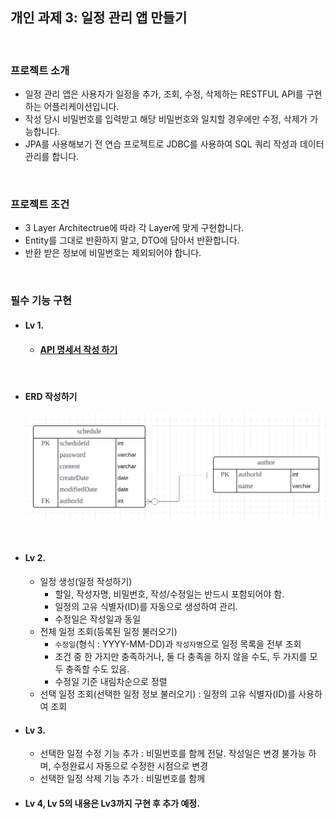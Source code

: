 ## 개인 과제 3: 일정 관리 앱 만들기

<br>

### 프로젝트 소개
- 일정 관리 앱은 사용자가 일정을 추가, 조회, 수정, 삭제하는 RESTFUL API를 구현하는 어플리케이션입니다.
- 작성 당시 비밀번호를 입력받고 해당 비밀번호와 일치할 경우에만 수정, 삭제가 가능합니다.
- JPA를 사용해보기 전 연습 프로젝트로 JDBC를 사용하여 SQL 쿼리 작성과 데이터 관리를 합니다.

<br>

### 프로젝트 조건
- 3 Layer Architectrue에 따라 각 Layer에 맞게 구현합니다.
- Entity를 그대로 반환하지 말고, DTO에 담아서 반환합니다.
- 반환 받은 정보에 비밀번호는 제외되어야 합니다.


<br>

### 필수 기능 구현
- #### Lv 1.
  - #### [API 명세서 작성 하기](https://buttery-caravel-ad6.notion.site/0c6128a26a16468e8eea13fe2ca79131?v=ea833add42784c129a0d3a8119058308)

<br>

  - #### ERD 작성하기
    ![ERD](ERD-1.png)

<br>

- #### Lv 2.
  - 일정 생성(일정 작성하기)
    - 할일, 작성자명, 비밀번호, 작성/수정일는 반드시 포함되어야 함.
    - 일정의 고유 식별자(ID)를 자동으로 생성하여 관리.
    - 수정일은 작성일과 동일
  - 전체 일정 조회(등록된 일정 불러오기)
    - `수정일`(형식 : YYYY-MM-DD)과 `작성자명`으로 일정 목록을 전부 조회
    - 조건 중 한 가지만 충족하거나, 둘 다 충족을 하지 않을 수도, 두 가지를 모두 충족할 수도 있음.
    - 수정일 기준 내림차순으로 정렬
  - 선택 일정 조회(선택한 일정 정보 불러오기) : 일정의 고유 식별자(ID)를 사용하여 조회
- #### Lv 3. 
  - 선택한 일정 수정 기능 추가 : 비밀번호를 함께 전달. 작성일은 변경 불가능 하며, 수정완료시 자동으로 수정한 시점으로 변경
  - 선택한 일정 삭제 기능 추가 : 비밀번호를 함께 

- #### Lv 4, Lv 5의 내용은 Lv3까지 구현 후 추가 예정.
